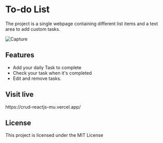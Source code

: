 <h1> To-do List </h1>
  
The project is a single webpage containing different list items and a text area to add custom tasks.


![Capture](https://user-images.githubusercontent.com/75546661/180642079-a0eaf5cf-b478-42b1-8282-c401b5207437.PNG)


<h2> Features </h2>
  <ul>
    <li> Add your daily Task to complete </li>
    <li> Check your task when it's completed </li>
    <li> Edit and remove tasks. </li>
  </ul>
   
   <h2> Visit live </h2>
    https://crud-reactjs-mu.vercel.app/
    
   <h2>License</h2>
   
   This project is licensed under the MIT License
